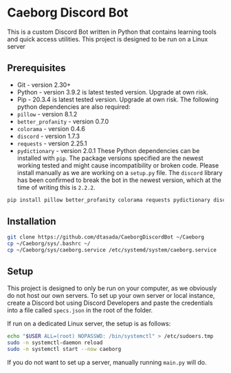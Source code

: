# Caeborg Discord Bot

This is a custom Discord Bot written in Python that contains learning tools and quick access utilities. This project is designed to be run on a Linux server

## Prerequisites
* Git - version 2.30+
* Python - version 3.9.2 is latest tested version. Upgrade at own risk.
* Pip - 20.3.4 is latest tested version. Upgrade at own risk.
The following python dependencies are also required:
* `pillow` - version 8.1.2
* `better_profanity` - version 0.7.0
* `colorama` - version 0.4.6
* `discord` - version 1.7.3
* `requests` - version 2.25.1
* `pydictionary` - version 2.0.1
These Python dependencies can be installed with `pip`. The package versions specified are the newest working tested and might cause incompatibility or broken code. Please install manually as we are working on a `setup.py` file. The `discord` library has been confirmed to break the bot in the newest version, which at the time of writing this is `2.2.2`.
``` sh
pip install pillow better_profanity colorama requests pydictionary discord==1.7.3
```


## Installation

``` sh 
git clone https://github.com/dtasada/CaeborgDiscordBot ~/Caeborg
cp ~/Caeborg/sys/.bashrc ~/
cp ~/Caeborg/sys/caeborg.service /etc/systemd/system/caeborg.service
```

## Setup
This project is designed to only be run on your computer, as we obviously do not host our own servers. To set up your own server or local instance, create a Discord bot using Discord Developers and paste the credentials into a file called `specs.json` in the root of the folder.

If run on a dedicated Linux server, the setup is as follows:
``` sh
echo "$USER ALL=(root) NOPASSWD: /bin/systemctl" > /etc/sudoers.tmp
sudo -n systemctl-daemon reload
sudo -n systemctl start --now caeborg
```
If you do not want to set up a server, manually running `main.py` will do.
